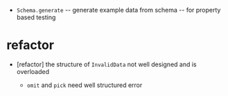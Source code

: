 - `Schema.generate` -- generate example data from schema -- for property based testing

# refactor

- [refactor] the structure of `InvalidData` not well designed and is overloaded

  - `omit` and `pick` need well structured error
